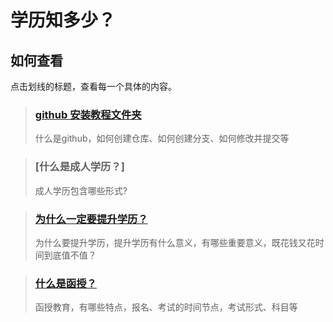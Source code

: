 # 学历知多少？

## 如何查看

点击划线的标题，查看每一个具体的内容。

> ### [github 安装教程文件夹](/jiaocheng/)
> 什么是github，如何创建仓库、如何创建分支、如何修改并提交等

> ### [什么是成人学历？]
> 成人学历包含哪些形式?

> ### [为什么一定要提升学历？](/tsxl/)
>
> 为什么要提升学历，提升学历有什么意义，有哪些重要意义，既花钱又花时间到底值不值？

> ### [什么是函授？](/函授/)
> 函授教育，有哪些特点，报名、考试的时间节点，考试形式、科目等
